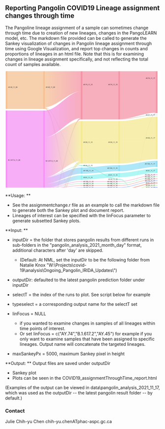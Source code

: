 
## Reporting Pangolin COVID19 Lineage assignment changes through time 
The Pangoline lineage assignment of a sample can sometimes change through time due to creation of new lineages, changes in the PangoLEARN model, etc.
The markdown file provided can be called to generate the Sankey visualization of changes in Pangolin lineage assignment through time using Google Visualization, and report top changes in counts and proportions of lineages in an html file. Note that this is for examining changes in lineage assignment specifically, and not reflecting the total count of samples available.

<img src="scripts/sankeyExample.png" alt="Sankey Example" width="600"/>

**Usage: **
  * See the assignmentchange.r file as an example to call the markdown file to generate both the Sankey plot and document report.
  * Lineages of interest can be specified with the linFocus parameter to generate subsetted Sankey plots.

**Input: **

  * inputDir = the folder that stores pangolin results from different runs in sub-folders in the "pangolin_analysis_2021_month_day" format, additional characters after 'day' are skipped.
    + (Default: At NML, set the inputDir to be the following folder from Natalie Knox "W:\\Projects\\covid-19\\analysis\\Ongoing_Pangolin_IRIDA_Updates\\")
  
  * outputDir: defaulted to the latest pangolin prediction folder under inputDir
  
  * selectT = the index of the runs to plot. See script below for example
  
  * typeselect = a corresponding output name for the selectT set
  
  * linFocus = NULL 
    + if you wanted to examine changes in samples of all lineages within time points of interest. 
    + Or set linFocus = c("AY.74","B.1.617.2","AY.45") for example if you only want to examine samples that have been assigned to specific lineages. Output name will concatenate the targeted lineages.
  
  * maxSankeyPx = 5000, maximum Sankey pixel in height
  
**Output: ** Output files are saved under outputDir

  * Sankey plot
  * Plots can be seen in the COVID19_assignmentThroughTime_report.html 

  (Examples of the output can be viewed in data\pangolin_analysis_2021_11_17, which was used as the outputDir -- the latest pangolin result folder -- by default.)
  
### Contact
Julie Chih-yu Chen chih-yu.chenATphac-aspc.gc.ca
